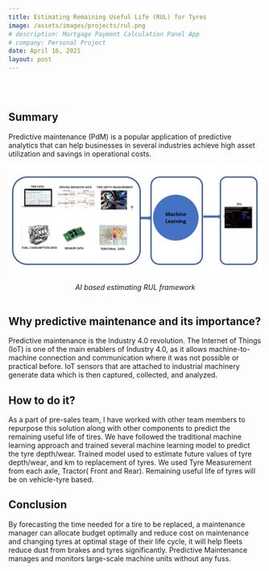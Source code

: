 ```yaml
---
title: Estimating Remaining Useful Life (RUL) for Tyres 
image: /assets/images/projects/rul.png
# description: Mortgage Payment Calculation Panel App
# company: Personal Project
date: April 16, 2021
layout: post
---
```

<br/><br/>

## Summary
 Predictive maintenance (PdM) is a popular application of predictive analytics that can help businesses in several industries achieve high asset utilization and savings in operational costs.

![Remaining Useful Life](/assets/images/projects/rul.png)
<center> <em> AI based estimating RUL framework </em> </center>
<br/>

## Why predictive maintenance and its importance?
Predictive maintenance is the Industry 4.0 revolution. The Internet of Things (IoT) is one of the main enablers of Industry 4.0, as it allows machine-to-machine connection and communication where it was not possible or practical before. IoT sensors that are attached to industrial machinery generate data which is then captured, collected, and analyzed.

## How to do it?
As a part of pre-sales team, I have worked with other team members to repurpose this solution along with other components to predict the remaining useful life of tires. We have followed the traditional machine learning approach and trained several machine learning model to predict the tyre depth/wear. Trained model used to estimate future values of tyre depth/wear, and km to replacement of tyres. We used Tyre Measurement from each axle, Tractor( Front and Rear). Remaining useful life of tyres will be on vehicle-tyre based. 

## Conclusion
By forecasting the time needed for a tire to be replaced, a maintenance manager can allocate budget optimally and reduce cost on maintenance and changing tyres at optimal stage of their life cycle, it will help fleets reduce dust from brakes and tyres significantly. Predictive Maintenance manages and monitors large-scale machine units without any fuss.



